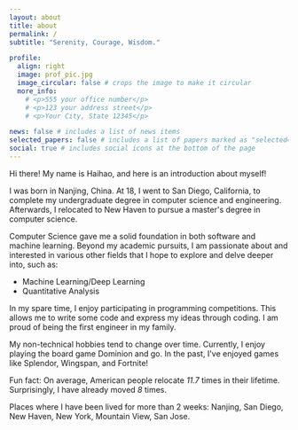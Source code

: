 ```yaml
---
layout: about
title: about
permalink: /
subtitle: "Serenity, Courage, Wisdom."

profile:
  align: right
  image: prof_pic.jpg
  image_circular: false # crops the image to make it circular
  more_info:
    # <p>555 your office number</p>
    # <p>123 your address street</p>
    # <p>Your City, State 12345</p>

news: false # includes a list of news items
selected_papers: false # includes a list of papers marked as "selected={true}"
social: true # includes social icons at the bottom of the page
---
```


Hi there! My name is Haihao, and here is an introduction about myself!

I was born in Nanjing, China. At 18, I went to San Diego, California, to complete my undergraduate degree in computer science and engineering. Afterwards, I relocated to New Haven to pursue a master's degree in computer science.

Computer Science gave me a solid foundation in both software and machine learning. Beyond my academic pursuits, I am passionate about and interested in various other fields that I hope to explore and delve deeper into, such as:

- Machine Learning/Deep Learning
- Quantitative Analysis

In my spare time, I enjoy participating in programming competitions. This allows me to write some code and express my ideas through coding. I am proud of being the first engineer in my family.

My non-technical hobbies tend to change over time. Currently, I enjoy playing the board game Dominion and go. In the past, I've enjoyed games like Splendor, Wingspan, and Fortnite!

Fun fact: On average, American people relocate _11.7_ times in their lifetime. Surprisingly, I have already moved _8_ times.

Places where I have been lived for more than 2 weeks: Nanjing, San Diego, New Haven, New York, Mountain View, San Jose.
